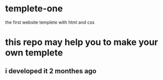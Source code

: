 # templete-one
the first website templete with html and css
# this repo may help you to make your own templete 
## i developed it 2 monthes ago
